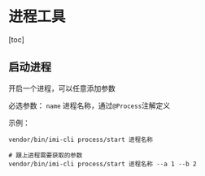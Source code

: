 # 进程工具

[toc]

## 启动进程

开启一个进程，可以任意添加参数

必选参数：
`name` 进程名称，通过`@Process`注解定义

示例：

```shell
vendor/bin/imi-cli process/start 进程名称

# 跟上进程需要获取的参数
vendor/bin/imi-cli process/start 进程名称 --a 1 --b 2
```
